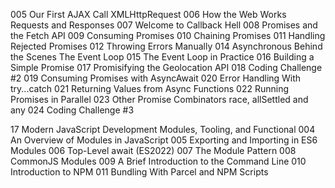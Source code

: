 005 Our First AJAX Call XMLHttpRequest
006 How the Web Works Requests and Responses
007 Welcome to Callback Hell
008 Promises and the Fetch API
009 Consuming Promises
010 Chaining Promises
011 Handling Rejected Promises
012 Throwing Errors Manually
014 Asynchronous Behind the Scenes The Event Loop
015 The Event Loop in Practice
016 Building a Simple Promise
017 Promisifying the Geolocation API
018 Coding Challenge #2
019 Consuming Promises with AsyncAwait
020 Error Handling With try...catch
021 Returning Values from Async Functions
022 Running Promises in Parallel
023 Other Promise Combinators race, allSettled and any
024 Coding Challenge #3

17 Modern JavaScript Development Modules, Tooling, and Functional
004 An Overview of Modules in JavaScript
005 Exporting and Importing in ES6 Modules
006 Top-Level await (ES2022)
007 The Module Pattern
008 CommonJS Modules
009 A Brief Introduction to the Command Line
010 Introduction to NPM
011 Bundling With Parcel and NPM Scripts